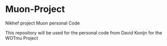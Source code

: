 # Muon-Project

Nikhef project Muon personal Code

This repository will be used for the personal code from David Konijn for the WOTmu Project
